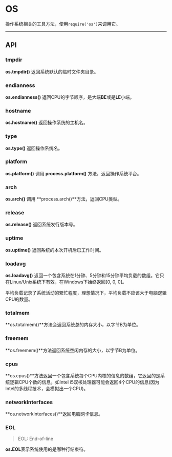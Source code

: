 # OS
操作系统相关的工具方法，使用` require('os') `来调用它。

------

## API

### tmpdir
**os.tmpdir()** 返回系统默认的临时文件夹目录。

### endianness
**os.endianness()** 返回CPU的字节顺序，是大端**BE**或是**LE**小端。

### hostname
**os.hostname()** 返回操作系统的主机名。

### type
**os.type()** 返回操作系统名。

### platform
**os.platform()** 调用 **process.platform()** 方法，返回操作系统平台。

### arch
**os.arch()** 调用 **process.arch()**方法，返回CPU类型。

### release
**os.release()** 返回系统发行版本号。

### uptime
**os.uptime()** 返回系统的本次开机后已工作时间。

### loadavg
**os.loadavg()** 返回一个包含系统在1分钟、5分钟和15分钟平均负载的数组。它只在Linux/Unix系统下有效，在Windows下始终返回[0, 0, 0]。

平均负载记录了系统活动的繁忙程度，理想情况下，平均负载不应该大于电脑逻辑CPU的数量。

   

### totalmem
**os.totalmem()**方法会返回系统总的内存大小，以字节B为单位。

### freemem
**os.freemem()**方法返回系统空闲内存的大小，以字节B为单位。

### cpus
**os.cpus()**方法返回一个包含系统每个CPU内核的信息的数组，它返回的是系统逻辑CPU个数的信息。如Intel i5双核处理器可能会返回4个CPU的信息(因为Intel的多线程技术，会模拟出一个CPU)。

### networkInterfaces
**os.networkInterfaces()**返回电脑网卡信息。

### EOL
> EOL: End-of-line   

**os.EOL**表示系统使用的是哪种行结束符。




